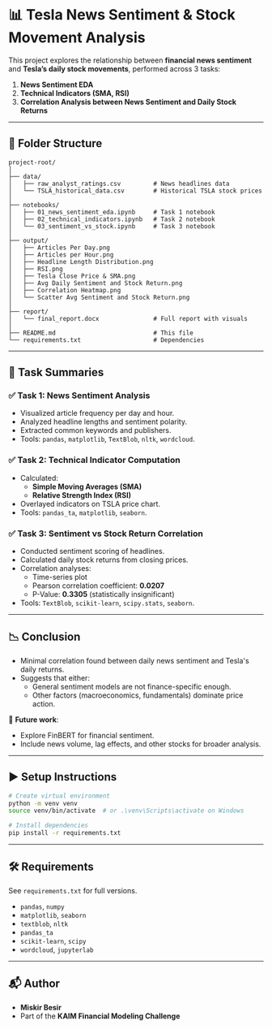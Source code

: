 # 📊 Tesla News Sentiment & Stock Movement Analysis

This project explores the relationship between **financial news sentiment** and **Tesla’s daily stock movements**, performed across 3 tasks:

1. **News Sentiment EDA**
2. **Technical Indicators (SMA, RSI)**
3. **Correlation Analysis between News Sentiment and Daily Stock Returns**

---

## 📁 Folder Structure

```
project-root/
│
├── data/
│   ├── raw_analyst_ratings.csv         # News headlines data
│   └── TSLA_historical_data.csv        # Historical TSLA stock prices
│
├── notebooks/
│   ├── 01_news_sentiment_eda.ipynb     # Task 1 notebook
│   ├── 02_technical_indicators.ipynb   # Task 2 notebook
│   └── 03_sentiment_vs_stock.ipynb     # Task 3 notebook
│
├── output/
│   ├── Articles Per Day.png
│   ├── Articles per Hour.png
│   ├── Headline Length Distribution.png
│   ├── RSI.png
│   ├── Tesla Close Price & SMA.png
│   ├── Avg Daily Sentiment and Stock Return.png
│   ├── Correlation Heatmap.png
│   └── Scatter Avg Sentiment and Stock Return.png
│
├── report/
│   └── final_report.docx               # Full report with visuals
│
├── README.md                           # This file
└── requirements.txt                    # Dependencies
```

---

## 📌 Task Summaries

### ✅ Task 1: News Sentiment Analysis

- Visualized article frequency per day and hour.
- Analyzed headline lengths and sentiment polarity.
- Extracted common keywords and publishers.
- Tools: `pandas`, `matplotlib`, `TextBlob`, `nltk`, `wordcloud`.

### ✅ Task 2: Technical Indicator Computation

- Calculated:
  - **Simple Moving Averages (SMA)**
  - **Relative Strength Index (RSI)**
- Overlayed indicators on TSLA price chart.
- Tools: `pandas_ta`, `matplotlib`, `seaborn`.

### ✅ Task 3: Sentiment vs Stock Return Correlation

- Conducted sentiment scoring of headlines.
- Calculated daily stock returns from closing prices.
- Correlation analyses:
  - Time-series plot
  - Pearson correlation coefficient: **0.0207**
  - P-Value: **0.3305** (statistically insignificant)
- Tools: `TextBlob`, `scikit-learn`, `scipy.stats`, `seaborn`.

---

## 📉 Conclusion

- Minimal correlation found between daily news sentiment and Tesla's daily returns.
- Suggests that either:
  - General sentiment models are not finance-specific enough.
  - Other factors (macroeconomics, fundamentals) dominate price action.

🔮 **Future work**:

- Explore FinBERT for financial sentiment.
- Include news volume, lag effects, and other stocks for broader analysis.

---

## ▶️ Setup Instructions

```bash
# Create virtual environment
python -m venv venv
source venv/bin/activate  # or .\venv\Scripts\activate on Windows

# Install dependencies
pip install -r requirements.txt
```

---

## 🛠 Requirements

See `requirements.txt` for full versions.

- `pandas`, `numpy`
- `matplotlib`, `seaborn`
- `textblob`, `nltk`
- `pandas_ta`
- `scikit-learn`, `scipy`
- `wordcloud`, `jupyterlab`

---

## 📬 Author

- **Miskir Besir**
- Part of the **KAIM Financial Modeling Challenge**
